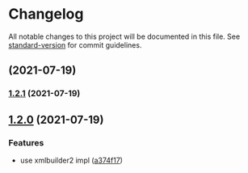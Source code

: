 # Changelog

All notable changes to this project will be documented in this file. See [standard-version](https://github.com/conventional-changelog/standard-version) for commit guidelines.

## [](https://github.com/airclear/standard-version-updater-pom/compare/v1.2.1...v) (2021-07-19)

### [1.2.1](https://github.com/airclear/standard-version-updater-pom/compare/v1.2.0...v1.2.1) (2021-07-19)

## [1.2.0](https://github.com/airclear/standard-version-updater-pom/compare/v1.1.3...v1.2.0) (2021-07-19)


### Features

* use xmlbuilder2 impl ([a374f17](https://github.com/airclear/standard-version-updater-pom/commit/a374f178665c557d1a245ac60bfd55dc6bb5e088))